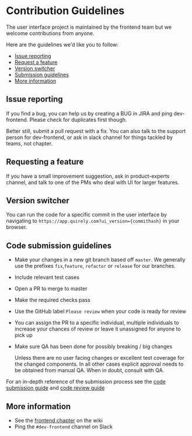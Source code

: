# Contribution Guidelines

The user interface project is maintained by the frontend team but we welcome contributions from anyone.

Here are the guidelines we'd like you to follow:

- [Issue reporting](#issue)
- [Request a feature](#feature)
- [Version switcher](#switcher)
- [Submission guidelines](#guidelines)
- [More information](#info)

## <a name="issue"></a> Issue reporting

If you find a bug, you can help us by creating a BUG in JIRA and ping dev-frontend. Please check for duplicates first though.

Better still, submit a pull request with a fix. You can also talk to the support person for dev-frontend, or ask in slack channel for things tackled by teams, not chapter.

## <a name="feature"></a> Requesting a feature

If you have a small improvement suggestion, ask in product-experts channel, and talk to one of the PMs who deal with UI for larger features.

## <a name="switcher"></a> Version switcher

You can run the code for a specific commit in the user interface by navigating to `https://app.quirely.com?ui_version={commithash}` in your browser.

## <a name="guidelines"></a> Code submission guidelines

- Make your changes in a new git branch based off `master`. We generally use the prefixes `fix`,`feature`, `refactor` or `release` for our branches.
- Include relevant test cases
- Open a PR to merge to master
- Make the required checks pass
- Use the GitHub label `Please review` when your code is ready for review
- You can assign the PR to a specific individual, multiple individuals to increase your chances of review or leave it unassigned for anyone to pick up
- Make sure QA has been done for possibly breaking / big changes

  Unless there are no user facing changes or excellent test coverage for the changed components. In all other cases explicit approval needs to be obtained from manual QA. When in doubt, consult with QA.

For an in-depth reference of the submission process see the [code submission guide](./docs/guides/code-submission.md)
and [code review guide](./docs/guides/code-review.md)

## <a name="info"></a> More information

- See the [frontend chapter](https://contentful.atlassian.net/wiki/spaces/ENG/pages/3637664/Frontend+Chapter) on the wiki
- Ping the `#dev-frontend` channel on Slack
